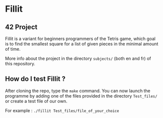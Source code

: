 # Fillit
## 42 Project

Fillit is a variant for beginners programmers of the Tetris game, which goal is to find the smallest square for a list of
given pieces in the minimal amount of time.

More info about the project in the directory `subjects/` (both en and fr) of this repository.

## How do I test Fillit ?

After cloning the repo, type the `make` command.
You can now launch the programme by adding one of the files provided in the directory `Test_files/` or create a test file of our own.

For example :
`./fillit Test_files/file_of_your_choice`
